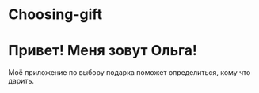 # Choosing-gift
# Привет! Меня зовут Ольга! 
Моё приложение по выбору подарка поможет определиться, кому что дарить. 

